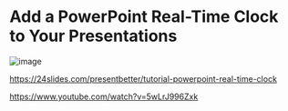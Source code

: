 # Add a PowerPoint Real-Time Clock to Your Presentations

![image](https://user-images.githubusercontent.com/89304181/174463633-f9199aa4-7668-4a64-91f6-c030ad2597d2.png)


https://24slides.com/presentbetter/tutorial-powerpoint-real-time-clock

https://www.youtube.com/watch?v=5wLrJ996Zxk

